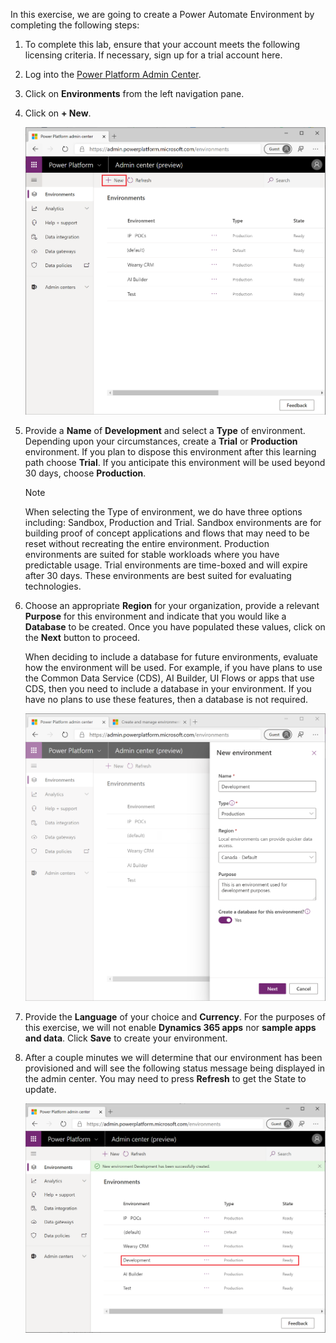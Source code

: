 In this exercise, we are going to create a Power Automate Environment by completing the following steps:

1.  To complete this lab, ensure that your account meets the following licensing criteria. If necessary, sign up for a trial account here.

2.  Log into the [Power Platform Admin Center](https://admin.powerplatform.microsoft.com/?azure-portal=true).

3.  Click on **Environments** from the left navigation pane.

4.  Click on **+ New**.

	![New environment](../media/10-new-environment.png)

5.  Provide a **Name** of **Development** and select a **Type** of
    environment. Depending upon your circumstances, create a **Trial** or
    **Production** environment. If you plan to dispose this environment
    after this learning path choose **Trial**. If you anticipate this
    environment will be used beyond 30 days, choose **Production**.

	> [!NOTE]
	>  When selecting the Type of environment, we do have three options including: Sandbox, Production and Trial. Sandbox environments are for building proof of concept applications and flows that may need to be reset without recreating the entire environment. Production environments are suited for stable workloads where you have predictable usage. Trial environments are time-boxed and will expire after 30 days. These environments are best suited for evaluating technologies.

6.  Choose an appropriate **Region** for your organization, provide a
    relevant **Purpose** for this environment and indicate that you
    would like a **Database** to be created. Once you have populated
    these values, click on the **Next** button to proceed.

	When deciding to include a database for future environments, evaluate how the environment will be used. For example, if you have plans to use the Common Data Service (CDS), AI Builder, UI Flows or apps that use CDS, then you need to include a database in your environment. If you have no plans to use these features, then a database is not required.

	![new environment configures](../media/11-new-environment-configure.png)

7.  Provide the **Language** of your choice and **Currency**. For the purposes of this exercise, we will not enable **Dynamics 365 apps**
    nor **sample apps and data**. Click **Save** to create your
    environment.

8.  After a couple minutes we will determine that our environment has
    been provisioned and will see the following status message being
    displayed in the admin center. You may need to press **Refresh** to
    get the State to update.

	![status](../media/12-status.png)
